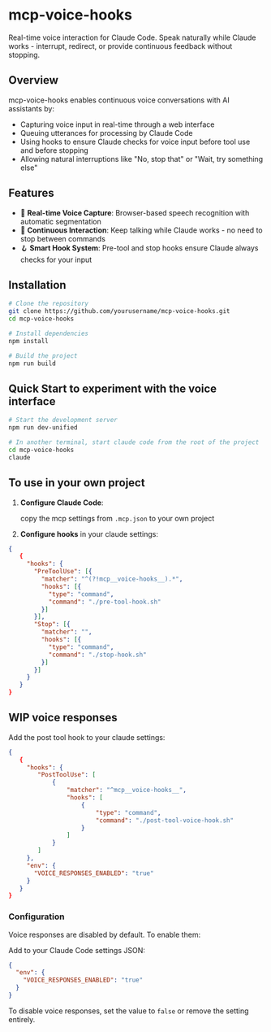 # mcp-voice-hooks

Real-time voice interaction for Claude Code. Speak naturally while Claude works - interrupt, redirect, or provide continuous feedback without stopping.

## Overview

mcp-voice-hooks enables continuous voice conversations with AI assistants by:

- Capturing voice input in real-time through a web interface
- Queuing utterances for processing by Claude Code
- Using hooks to ensure Claude checks for voice input before tool use and before stopping
- Allowing natural interruptions like "No, stop that" or "Wait, try something else"

## Features

- 🎤 **Real-time Voice Capture**: Browser-based speech recognition with automatic segmentation
- 🔄 **Continuous Interaction**: Keep talking while Claude works - no need to stop between commands
- 🪝 **Smart Hook System**: Pre-tool and stop hooks ensure Claude always checks for your input

## Installation

```bash
# Clone the repository
git clone https://github.com/yourusername/mcp-voice-hooks.git
cd mcp-voice-hooks

# Install dependencies
npm install

# Build the project
npm run build
```

## Quick Start to experiment with the voice interface

```bash
# Start the development server
npm run dev-unified

# In another terminal, start claude code from the root of the project
cd mcp-voice-hooks
claude
```

## To use in your own project

1. **Configure Claude Code**:

   copy the mcp settings from `.mcp.json` to your own project

2. **Configure hooks** in your claude settings:

```json
{
   {
     "hooks": {
       "PreToolUse": [{
         "matcher": "^(?!mcp__voice-hooks__).*",
         "hooks": [{
           "type": "command",
           "command": "./pre-tool-hook.sh"
         }]
       }],
       "Stop": [{
         "matcher": "",
         "hooks": [{
           "type": "command",
           "command": "./stop-hook.sh"
         }]
       }]
     }
   }
}
```

## WIP voice responses

Add the post tool hook to your claude settings:

```json
{
   {
     "hooks": {
        "PostToolUse": [
            {
                "matcher": "^mcp__voice-hooks__",
                "hooks": [
                    {
                        "type": "command",
                        "command": "./post-tool-voice-hook.sh"
                    }
                ]
            }
        ]
     },
     "env": {
       "VOICE_RESPONSES_ENABLED": "true"
     }
   }
}
```

### Configuration

Voice responses are disabled by default. To enable them:

Add to your Claude Code settings JSON:

```json
{
  "env": {
    "VOICE_RESPONSES_ENABLED": "true"
  }
}
```

To disable voice responses, set the value to `false` or remove the setting entirely.
